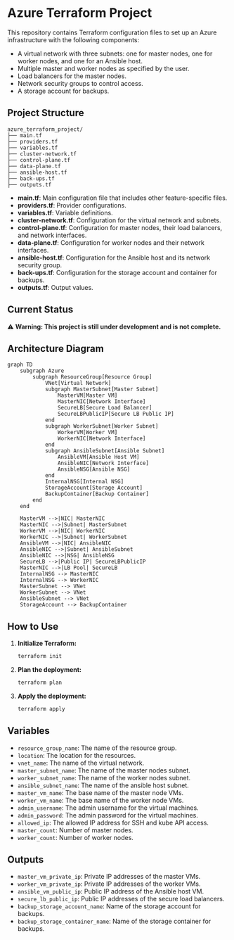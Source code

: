 
# Azure Terraform Project

This repository contains Terraform configuration files to set up an Azure infrastructure with the following components:

- A virtual network with three subnets: one for master nodes, one for worker nodes, and one for an Ansible host.
- Multiple master and worker nodes as specified by the user.
- Load balancers for the master nodes.
- Network security groups to control access.
- A storage account for backups.

## Project Structure

```
azure_terraform_project/
├── main.tf
├── providers.tf
├── variables.tf
├── cluster-network.tf
├── control-plane.tf
├── data-plane.tf
├── ansible-host.tf
├── back-ups.tf
├── outputs.tf
```

- **main.tf**: Main configuration file that includes other feature-specific files.
- **providers.tf**: Provider configurations.
- **variables.tf**: Variable definitions.
- **cluster-network.tf**: Configuration for the virtual network and subnets.
- **control-plane.tf**: Configuration for master nodes, their load balancers, and network interfaces.
- **data-plane.tf**: Configuration for worker nodes and their network interfaces.
- **ansible-host.tf**: Configuration for the Ansible host and its network security group.
- **back-ups.tf**: Configuration for the storage account and container for backups.
- **outputs.tf**: Output values.

## Current Status

⚠️ **Warning: This project is still under development and is not complete.**

## Architecture Diagram

```mermaid
graph TD
    subgraph Azure
        subgraph ResourceGroup[Resource Group]
            VNet[Virtual Network]
            subgraph MasterSubnet[Master Subnet]
                MasterVM[Master VM]
                MasterNIC[Network Interface]
                SecureLB[Secure Load Balancer]
                SecureLBPublicIP[Secure LB Public IP]
            end
            subgraph WorkerSubnet[Worker Subnet]
                WorkerVM[Worker VM]
                WorkerNIC[Network Interface]
            end
            subgraph AnsibleSubnet[Ansible Subnet]
                AnsibleVM[Ansible Host VM]
                AnsibleNIC[Network Interface]
                AnsibleNSG[Ansible NSG]
            end
            InternalNSG[Internal NSG]
            StorageAccount[Storage Account]
            BackupContainer[Backup Container]
        end
    end

    MasterVM -->|NIC| MasterNIC
    MasterNIC -->|Subnet| MasterSubnet
    WorkerVM -->|NIC| WorkerNIC
    WorkerNIC -->|Subnet| WorkerSubnet
    AnsibleVM -->|NIC| AnsibleNIC
    AnsibleNIC -->|Subnet| AnsibleSubnet
    AnsibleNIC -->|NSG| AnsibleNSG
    SecureLB -->|Public IP| SecureLBPublicIP
    MasterNIC -->|LB Pool| SecureLB
    InternalNSG --> MasterNIC
    InternalNSG --> WorkerNIC
    MasterSubnet --> VNet
    WorkerSubnet --> VNet
    AnsibleSubnet --> VNet
    StorageAccount --> BackupContainer
```

## How to Use

1. **Initialize Terraform:**
   ```sh
   terraform init
   ```

2. **Plan the deployment:**
   ```sh
   terraform plan
   ```

3. **Apply the deployment:**
   ```sh
   terraform apply
   ```

## Variables

- `resource_group_name`: The name of the resource group.
- `location`: The location for the resources.
- `vnet_name`: The name of the virtual network.
- `master_subnet_name`: The name of the master nodes subnet.
- `worker_subnet_name`: The name of the worker nodes subnet.
- `ansible_subnet_name`: The name of the ansible host subnet.
- `master_vm_name`: The base name of the master node VMs.
- `worker_vm_name`: The base name of the worker node VMs.
- `admin_username`: The admin username for the virtual machines.
- `admin_password`: The admin password for the virtual machines.
- `allowed_ip`: The allowed IP address for SSH and kube API access.
- `master_count`: Number of master nodes.
- `worker_count`: Number of worker nodes.

## Outputs

- `master_vm_private_ip`: Private IP addresses of the master VMs.
- `worker_vm_private_ip`: Private IP addresses of the worker VMs.
- `ansible_vm_public_ip`: Public IP address of the Ansible host VM.
- `secure_lb_public_ip`: Public IP addresses of the secure load balancers.
- `backup_storage_account_name`: Name of the storage account for backups.
- `backup_storage_container_name`: Name of the storage container for backups.
